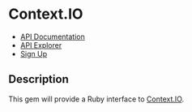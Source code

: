 # Context.IO

* [API Documentation](http://context.io/docs/)
* [API Explorer](https://console.context.io/)
* [Sign Up](http://context.io)


## Description

This gem will provide a Ruby interface to [Context.IO](http://context.io).
